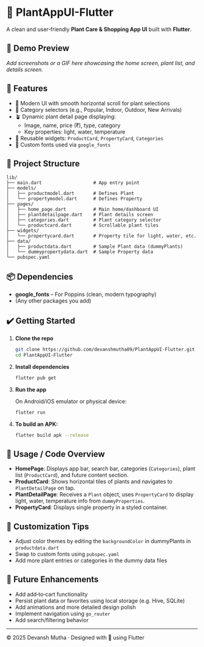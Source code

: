# 🌿 PlantAppUI-Flutter

A clean and user‑friendly **Plant Care & Shopping App UI** built with **Flutter**.

## 📱 Demo Preview

_Add screenshots or a GIF here showcasing the home screen, plant list, and details screen._

## 🚀 Features

- 🎨 Modern UI with smooth horizontal scroll for plant selections  
- 🧭 Category selectors (e.g., Popular, Indoor, Outdoor, New Arrivals)  
- 🪴 Dynamic plant detail page displaying:  
  - Image, name, price (₹), type, category  
  - Key properties: light, water, temperature  
- 🧩 Reusable widgets: `ProductCard`, `PropertyCard`, `Categories`  
- 🔡 Custom fonts used via `google_fonts`

## 🧱 Project Structure

```
lib/
├── main.dart                   # App entry point
├── models/
│   ├── productmodel.dart       # Defines Plant
│   └── propertymodel.dart      # Defines Property
├── pages/
│   ├── home_page.dart          # Main home/dashboard UI
│   ├── plantdetailpage.dart    # Plant details screen
│   ├── categories.dart         # Plant category selector
│   └── productcard.dart        # Scrollable plant tiles
├── widgets/
│   └── propertycard.dart       # Property tile for light, water, etc.
├── data/
│   ├── productdata.dart        # Sample Plant data (dummyPlants)
│   └── dummypropertydata.dart  # Sample Property data
└── pubspec.yaml
```

## 📦 Dependencies

- **google_fonts** – For Poppins (clean, modern typography)
- (Any other packages you add)

## ✔️ Getting Started

1. **Clone the repo**
   ```bash
   git clone https://github.com/devanshmutha09/PlantAppUI-Flutter.git
   cd PlantAppUI-Flutter
   ```

2. **Install dependencies**
   ```bash
   flutter pub get
   ```

3. **Run the app**

   On Android/iOS emulator or physical device:
   ```bash
   flutter run
   ```

4. **To build an APK:**
   ```bash
   flutter build apk --release
   ```

## 🧩 Usage / Code Overview

- **HomePage**: Displays app bar, search bar, categories (`Categories`), plant list (`ProductCard`), and future content section.
- **ProductCard**: Shows horizontal tiles of plants and navigates to `PlantDetailPage` on tap.
- **PlantDetailPage**: Receives a `Plant` object, uses `PropertyCard` to display light, water, temperature info from `dummyProperties`.
- **PropertyCard**: Displays single property in a styled container.

## 🎨 Customization Tips

- Adjust color themes by editing the `backgroundColor` in dummyPlants in `productdata.dart`
- Swap to custom fonts using `pubspec.yaml`
- Add more plant entries or categories in the dummy data files

## 📌 Future Enhancements

- Add add‑to‑cart functionality
- Persist plant data or favorites using local storage (e.g. Hive, SQLite)
- Add animations and more detailed design polish
- Implement navigation using `go_router`
- Add search/filtering behavior

---

© 2025 Devansh Mutha · Designed with 💚 using Flutter
